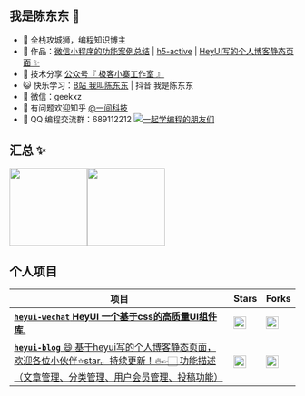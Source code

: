 <!-- ### Hi there 👋 -->

<!--
**geekxz/geekxz** is a ✨ _special_ ✨ repository because its `README.md` (this file) appears on your GitHub profile.

Here are some ideas to get you started:

- 🔭 I’m currently working on ...
- 🌱 I’m currently learning ...
- 👯 I’m looking to collaborate on ...
- 🤔 I’m looking for help with ...
- 💬 Ask me about ...
- 📫 How to reach me: ...
- 😄 Pronouns: ...
- ⚡ Fun fact: ...
-->


## 我是陈东东 🤔

- 🐧 全栈攻城狮，编程知识博主
- 🏡 作品：<a href="https://github.com/geekxz/wxapp-demo" target="_blank">微信小程序的功能案例总结</a> | <a href="https://github.com/geekxz/h5-active" target="_blank">h5-active</a> | <a href="https://github.com/geekxzClub/hey-ui-blog" target="_blank">HeyUI写的个人博客静态页面 ✨</a>
- 🌱 技术分享 <a href="" target="_blank">公众号『 极客小寨工作室 』</a>
- 😺 快乐学习：<a href="https://space.bilibili.com/521101057" target="_blank">B站 我叫陈东东</a> | 抖音 我是陈东东
- 💬 微信：geekxz
- 🤔 有问题欢迎知乎 <a href="https://www.zhihu.com/people/geekxz" target="_blank">@一间科技</a>
- 👬 QQ 编程交流群：689112212 <a target="_blank" href="https://qm.qq.com/cgi-bin/qm/qr?k=Aevn1r1U-DJ7ajBLBjed7VmLV2ZW06hx&jump_from=webapi">
<img border="0" src="https://pub.idqqimg.com/wpa/images/group.png" alt="一起学编程的朋友们" title="一起学编程的朋友们"></a>

## 汇总 ✨

<img align="" height="137px" src="https://github-readme-stats.vercel.app/api?username=geekxz&hide_title=true&hide_border=true&show_icons=true&include_all_commits=true&line_height=21&theme=radical&locale=cn" /><img align="" height="137px" src="https://github-readme-stats.vercel.app/api/top-langs/?username=geekxz&hide_title=true&hide_border=true&layout=compact&theme=radical&locale=cn" />

## 个人项目

| 项目 | Stars | Forks |
| --- | --- | ---|
| [**`heyui-wechat` HeyUI 一个基于css的高质量UI组件库.**](https://github.com/geekxzClub/heyui-wechat) | <img src="https://img.shields.io/github/stars/geekxz/lucky-canvas?style=social" height="22" align="top" /> | <img src="https://img.shields.io/github/forks/geekxz/lucky-canvas?style=social" height="22" align="top" /> |
| [**`heyui-blog`** 😄 基于heyui写的个人博客静态页面，欢迎各位小伙伴⭐star。持续更新！🔥👉🏻 功能描述（文章管理、分类管理、用户会员管理、投稿功能）](https://github.com/geekxzClub/heyui-blog) | <img src="https://img.shields.io/github/stars/geekxz/mini-sandbox?style=social" height="22" align="top" /> | <img src="https://img.shields.io/github/forks/geekxz/mini-sandbox?style=social" height="22" align="top" /> |

<br />